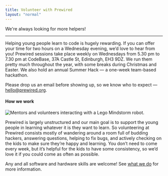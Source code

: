 ```yaml
---
title: Volunteer with Prewired
layout: "normal"
---
```

We're always looking for more helpers! 

---

Helping young people learn to code is hugely rewarding. If you can offer your time for two hours on a Wednesday evening, we’d love to hear from you! Prewired sessions take place weekly on Wednesdays from 5.30 pm to 7.30 pm at CodeBase, 37A Castle St, Edinburgh, EH3 9DZ. We run them pretty much throughout the year, with some breaks during Christmas and Easter. We also hold an annual Summer Hack &mdash; a one-week team-based hackathon. 

Please drop us an email before showing up, so we know who to expect &mdash; hello@prewired.org.

#### How we work

<div class="split">
    <div class="split-piece split-center split-50 d-flex">
        <div class="img-container">
            <img src="/assets/images/misc/lego.jpg" alt="Mentors and volunteers interacting with a Lego Mindstorm robot.">
        </div>
    </div>
    <div class="split-piece split-50">
        <p>
            Prewired is largely unstructured and our main goal is to support the young people in learning whatever it is they want to learn. So volunteering at Prewired consists mostly of wandering around a room full of budding hackers, answering questions, helping to fix bugs, and actively checking on the kids to make sure they’re happy and learning. You don’t need to come every week, but it’s helpful for the kids to have some consistency, so we’d love it if you could come as often as possible.
        </p>
    </div>
</div>

Any and all software and hardware skills are welcome! See [what we do](/what-we-do) for more information.